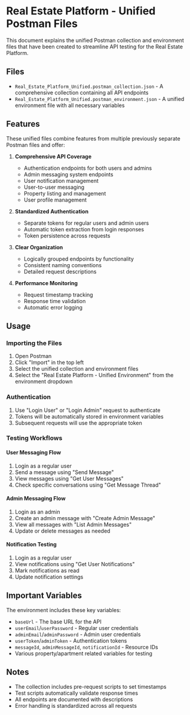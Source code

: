 # Real Estate Platform - Unified Postman Files

This document explains the unified Postman collection and environment files that have been created to streamline API testing for the Real Estate Platform.

## Files

- `Real_Estate_Platform_Unified.postman_collection.json` - A comprehensive collection containing all API endpoints
- `Real_Estate_Platform_Unified.postman_environment.json` - A unified environment file with all necessary variables

## Features

These unified files combine features from multiple previously separate Postman files and offer:

1. **Comprehensive API Coverage**
   - Authentication endpoints for both users and admins
   - Admin messaging system endpoints
   - User notification management
   - User-to-user messaging
   - Property listing and management
   - User profile management

2. **Standardized Authentication**
   - Separate tokens for regular users and admin users
   - Automatic token extraction from login responses
   - Token persistence across requests

3. **Clear Organization**
   - Logically grouped endpoints by functionality
   - Consistent naming conventions
   - Detailed request descriptions

4. **Performance Monitoring**
   - Request timestamp tracking
   - Response time validation
   - Automatic error logging

## Usage

### Importing the Files

1. Open Postman
2. Click "Import" in the top left
3. Select the unified collection and environment files
4. Select the "Real Estate Platform - Unified Environment" from the environment dropdown

### Authentication

1. Use "Login User" or "Login Admin" request to authenticate
2. Tokens will be automatically stored in environment variables
3. Subsequent requests will use the appropriate token

### Testing Workflows

#### User Messaging Flow
1. Login as a regular user
2. Send a message using "Send Message"
3. View messages using "Get User Messages"
4. Check specific conversations using "Get Message Thread"

#### Admin Messaging Flow
1. Login as an admin
2. Create an admin message with "Create Admin Message"
3. View all messages with "List Admin Messages"
4. Update or delete messages as needed

#### Notification Testing
1. Login as a regular user
2. View notifications using "Get User Notifications"
3. Mark notifications as read
4. Update notification settings

## Important Variables

The environment includes these key variables:

- `baseUrl` - The base URL for the API
- `userEmail`/`userPassword` - Regular user credentials
- `adminEmail`/`adminPassword` - Admin user credentials
- `userToken`/`adminToken` - Authentication tokens
- `messageId`, `adminMessageId`, `notificationId` - Resource IDs
- Various property/apartment related variables for testing

## Notes

- The collection includes pre-request scripts to set timestamps
- Test scripts automatically validate response times
- All endpoints are documented with descriptions
- Error handling is standardized across all requests 
